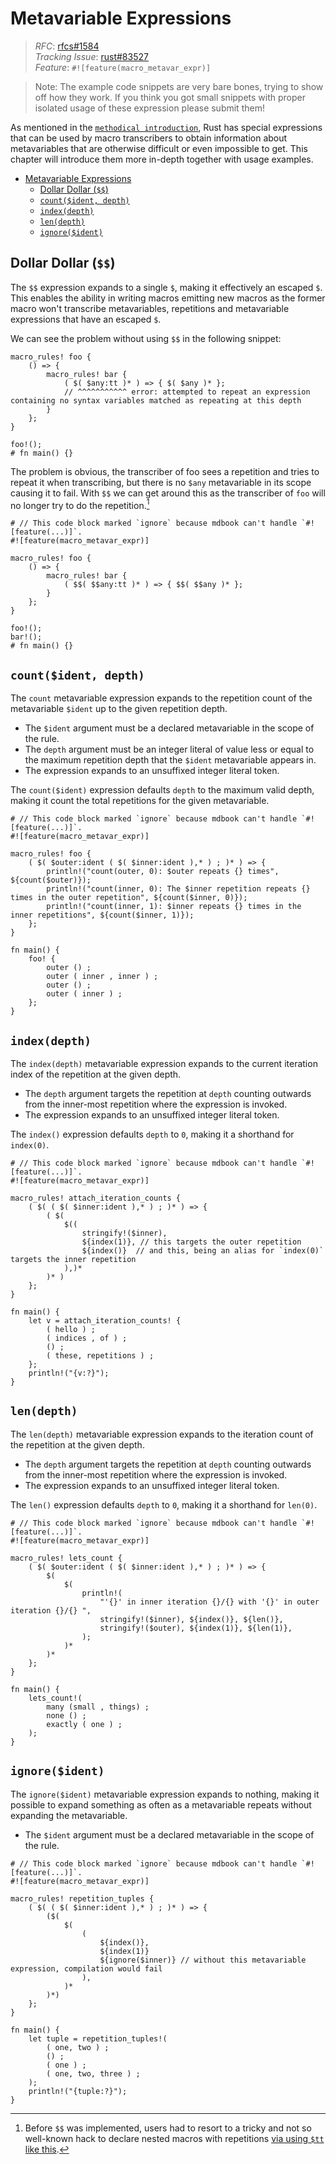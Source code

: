 # Metavariable Expressions

> *RFC*: [rfcs#1584](https://github.com/rust-lang/rfcs/blob/master/text/3086-macro-metavar-expr.md)\
> *Tracking Issue*: [rust#83527](https://github.com/rust-lang/rust/issues/83527)\
> *Feature*: `#![feature(macro_metavar_expr)]`

> Note: The example code snippets are very bare bones, trying to show off how they work. If you think you got small snippets with proper isolated usage of these expression please submit them!

As mentioned in the [`methodical introduction`](../macros-methodical.md), Rust has special expressions that can be used by macro transcribers to obtain information about metavariables that are otherwise difficult or even impossible to get.
This chapter will introduce them more in-depth together with usage examples.

- [Metavariable Expressions](#metavariable-expressions)
  - [Dollar Dollar (`$$`)](#dollar-dollar-)
  - [`count($ident, depth)`](#countident-depth)
  - [`index(depth)`](#indexdepth)
  - [`len(depth)`](#lengthdepth)
  - [`ignore($ident)`](#ignoreident)

## Dollar Dollar (`$$`)

The `$$` expression expands to a single `$`, making it effectively an escaped `$`.
This enables the ability in writing macros emitting new macros as the former macro won't transcribe metavariables, repetitions and metavariable expressions that have an escaped `$`.

We can see the problem without using `$$` in the following snippet:
```rust,compile_fail
macro_rules! foo {
    () => {
        macro_rules! bar {
            ( $( $any:tt )* ) => { $( $any )* };
            // ^^^^^^^^^^^ error: attempted to repeat an expression containing no syntax variables matched as repeating at this depth
        }
    };
}

foo!();
# fn main() {}
```

The problem is obvious, the transcriber of foo sees a repetition and tries to repeat it when transcribing, but there is no `$any` metavariable in its scope causing it to fail.
With `$$` we can get around this as the transcriber of `foo` will no longer try to do the repetition.[^tt-$]

```rust,ignore
# // This code block marked `ignore` because mdbook can't handle `#![feature(...)]`.
#![feature(macro_metavar_expr)]

macro_rules! foo {
    () => {
        macro_rules! bar {
            ( $$( $$any:tt )* ) => { $$( $$any )* };
        }
    };
}

foo!();
bar!();
# fn main() {}
```

[^tt-$]: Before `$$` was implemented, users had to resort to a tricky and not so well-known hack to declare nested macros with repetitions
         [via using `$tt` like this](https://play.rust-lang.org/?version=nightly&mode=debug&edition=2021&gist=9ce18fc79ce17c77d20e74f3c46ee13c).

## `count($ident, depth)`

The `count` metavariable expression expands to the repetition count of the metavariable `$ident` up to the given repetition depth.

- The `$ident` argument must be a declared metavariable in the scope of the rule.
- The `depth` argument must be an integer literal of value less or equal to the maximum repetition depth that the `$ident` metavariable appears in.
- The expression expands to an unsuffixed integer literal token.

The `count($ident)` expression defaults `depth` to the maximum valid depth, making it count the total repetitions for the given metavariable.

```rust,ignore
# // This code block marked `ignore` because mdbook can't handle `#![feature(...)]`.
#![feature(macro_metavar_expr)]

macro_rules! foo {
    ( $( $outer:ident ( $( $inner:ident ),* ) ; )* ) => {
        println!("count(outer, 0): $outer repeats {} times", ${count($outer)});
        println!("count(inner, 0): The $inner repetition repeats {} times in the outer repetition", ${count($inner, 0)});
        println!("count(inner, 1): $inner repeats {} times in the inner repetitions", ${count($inner, 1)});
    };
}

fn main() {
    foo! {
        outer () ;
        outer ( inner , inner ) ;
        outer () ;
        outer ( inner ) ;
    };
}
```

## `index(depth)`

The `index(depth)` metavariable expression expands to the current iteration index of the repetition at the given depth.

- The `depth` argument targets the repetition at `depth` counting outwards from the inner-most repetition where the expression is invoked.
- The expression expands to an unsuffixed integer literal token.

The `index()` expression defaults `depth` to `0`, making it a shorthand for `index(0)`.

```rust,ignore
# // This code block marked `ignore` because mdbook can't handle `#![feature(...)]`.
#![feature(macro_metavar_expr)]

macro_rules! attach_iteration_counts {
    ( $( ( $( $inner:ident ),* ) ; )* ) => {
        ( $(
            $((
                stringify!($inner),
                ${index(1)}, // this targets the outer repetition
                ${index()}  // and this, being an alias for `index(0)` targets the inner repetition
            ),)*
        )* )
    };
}

fn main() {
    let v = attach_iteration_counts! {
        ( hello ) ;
        ( indices , of ) ;
        () ;
        ( these, repetitions ) ;
    };
    println!("{v:?}");
}
```


## `len(depth)`

The `len(depth)` metavariable expression expands to the iteration count of the repetition at the given depth.

- The `depth` argument targets the repetition at `depth` counting outwards from the inner-most repetition where the expression is invoked.
- The expression expands to an unsuffixed integer literal token.

The `len()` expression defaults `depth` to `0`, making it a shorthand for `len(0)`.


```rust,ignore
# // This code block marked `ignore` because mdbook can't handle `#![feature(...)]`.
#![feature(macro_metavar_expr)]

macro_rules! lets_count {
    ( $( $outer:ident ( $( $inner:ident ),* ) ; )* ) => {
        $(
            $(
                println!(
                    "'{}' in inner iteration {}/{} with '{}' in outer iteration {}/{} ",
                    stringify!($inner), ${index()}, ${len()},
                    stringify!($outer), ${index(1)}, ${len(1)},
                );
            )*
        )*
    };
}

fn main() {
    lets_count!(
        many (small , things) ;
        none () ;
        exactly ( one ) ;
    );
}
```

## `ignore($ident)`

The `ignore($ident)` metavariable expression expands to nothing, making it possible to expand something as often as a metavariable repeats without expanding the metavariable.

- The `$ident` argument must be a declared metavariable in the scope of the rule.

```rust,ignore
# // This code block marked `ignore` because mdbook can't handle `#![feature(...)]`.
#![feature(macro_metavar_expr)]

macro_rules! repetition_tuples {
    ( $( ( $( $inner:ident ),* ) ; )* ) => {
        ($(
            $(
                (
                    ${index()},
                    ${index(1)}
                    ${ignore($inner)} // without this metavariable expression, compilation would fail
                ),
            )*
        )*)
    };
}

fn main() {
    let tuple = repetition_tuples!(
        ( one, two ) ;
        () ;
        ( one ) ;
        ( one, two, three ) ;
    );
    println!("{tuple:?}");
}
```
